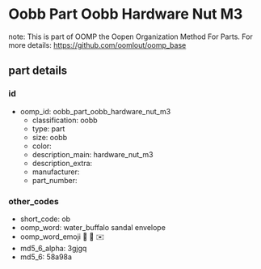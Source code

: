 # Oobb Part Oobb Hardware Nut M3  

note: This is part of OOMP the Oopen Organization Method For Parts. For more details: https://github.com/oomlout/oomp_base

##  part details





### id
* oomp_id: oobb_part_oobb_hardware_nut_m3
  * classification: oobb
  * type: part
  * size: oobb
  * color: 
  * description_main: hardware_nut_m3
  * description_extra: 
  * manufacturer: 
  * part_number: 

### other_codes
* short_code: ob
* oomp_word: water_buffalo sandal envelope
* oomp_word_emoji :water_buffalo: :sandal: :envelope:
* md5_6_alpha: 3gjgq
* md5_6: 58a98a